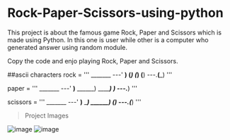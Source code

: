 # Rock-Paper-Scissors-using-python
This project is about the famous game Rock, Paper and Scissors which is made using Python.
In this one is user while other is a computer who generated answer using random module.


Copy the code and enjo playing Rock, Paper and Scissors.

##ascii characters
rock = '''
    _______
---'   ____)
      (_____)
      (_____)
      (____)
---.__(___)
'''

paper = '''
    _______
---'   ____)____
          ______)
          _______)
         _______)
---.__________)
'''

scissors = '''
    _______
---'   ____)____
          ______)
       __________)
      (____)
---.__(___)
'''

> Project Images


![image](https://user-images.githubusercontent.com/78869626/195634245-14d91975-b1ad-403a-943e-c459c905500b.png)
![image](https://user-images.githubusercontent.com/78869626/195634353-ae37d47d-546d-4540-b0a1-fbb24706c92e.png)
